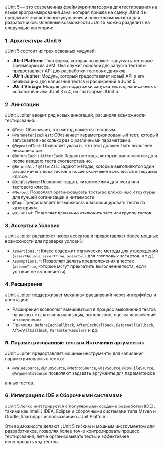 JUnit 5 — это современная фреймворк-платформа для тестирования на языке программирования Java, которая пришла на смену JUnit 4 и предлагает значительные улучшения и новые возможности для разработчиков. Основные возможности JUnit 5 можно разделить на следующие категории:

### 1. Архитектура JUnit 5
JUnit 5 состоит из трех основных модулей:

- **JUnit Platform**: Платформа, которая позволяет запускать тестовые фреймворки на JVM. Она служит основой для запуска тестов и предоставляет API для разработки тестовых движков.
- **JUnit Jupiter**: Модуль, который предоставляет новый API и его реализацию для написания тестов и расширений в JUnit 5.
- **JUnit Vintage**: Модуль для поддержки запуска тестов, написанных с использованием JUnit 3 и 4, на платформе JUnit 5.

### 2. Аннотации
JUnit Jupiter вводит ряд новых аннотаций, расширяя возможности тестирования:

- `@Test`: Обозначает, что метод является тестовым.
- `@ParameterizedTest`: Обозначает параметризированный тест, который запускается несколько раз с различными параметрами.
- `@RepeatedTest`: Позволяет указать, что тест должен быть выполнен несколько раз.
- `@BeforeEach` / `@AfterEach`: Задают методы, которые выполняются до и после каждого теста соответственно.
- `@BeforeAll` / `@AfterAll`: Задают методы, которые выполняются один раз до начала всех тестов и после окончания всех тестов в текущем классе.
- `@DisplayName`: Позволяет задать читаемое имя для теста или тестового класса.
- `@Nested`: Позволяет организовывать тесты во вложенные структуры для лучшей организации и читаемости.
- `@Tag`: Предоставляет возможность классифицировать тесты по категориям.
- `@Disabled`: Позволяет временно отключить тест или группу тестов.

### 3. Ассерты и Условия
JUnit Jupiter расширяет набор ассертов и предоставляет более мощные возможности для проверки условий:

- `Assertions.*`: Класс содержит статические методы для утверждений (`assertEquals`, `assertTrue`, `assertAll` для групповых ассертов, и т.д.).
- `Assumptions.*`: Позволяет делать предположения в тестах (`assumeTrue`, которые могут прекратить выполнение теста, если условие не выполняется).

### 4. Расширения
JUnit Jupiter поддерживает механизм расширений через интерфейсы и аннотации:

- Расширения позволяют вмешиваться в процесс выполнения тестов на разных этапах: инициализация, выполнение, оценка исключений и завершение.
- Примеры: `BeforeEachCallback`, `AfterEachCallback`, `BeforeAllCallback`, `AfterAllCallback`, `ParameterResolver` и др.

### 5. Параметризованные тесты и Источники аргументов
JUnit Jupiter предоставляет мощные инструменты для написания параметризованных тестов:

- `@ValueSource`, `@EnumSource`, `@MethodSource`, `@CsvSource`, `@CsvFileSource`, `@ArgumentsSource` позволяют задавать аргументы для параметризов

анных тестов.

### 6. Интеграция с IDE и Сборочными системами
JUnit 5 легко интегрируется с популярными средами разработки (IDE), такими как IntelliJ IDEA, Eclipse и сборочными системами типа Maven и Gradle, благодаря использованию JUnit Platform.

Эти возможности делают JUnit 5 гибким и мощным инструментом для разработчиков, позволяя более точно контролировать процесс тестирования, легче организовывать тесты и эффективнее использовать код тестов.
